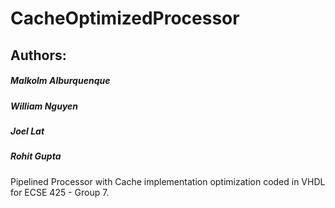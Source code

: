 # CacheOptimizedProcessor

## Authors:
##### Malkolm Alburquenque
##### William Nguyen
##### Joel Lat
##### Rohit Gupta

Pipelined Processor with Cache implementation optimization coded in VHDL for ECSE 425 - Group 7. 
